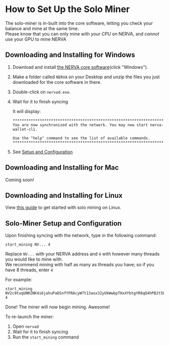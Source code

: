 # How to Set Up the Solo Miner

The solo-miner is in-built into the core software, letting you check your balance and mine at the same time.  
Please know that you can only mine with *your CPU* on NERVA, and *cannot* use your GPU to mine NERVA

## Downloading and Installing for Windows

1. Download and install [the NERVA core software](https://getnerva.org/#downloads)(click "Windows").

2. Make a folder called `NERVA` on your Desktop and unzip the files you just downloaded for the core software in there.

3. Double-click on `nervad.exe`.

4. Wait for it to finish syncing

    It will display:

    ```
    **********************************************************************
    You are now synchronized with the network. You may now start nerva-wallet-cli.

    Use the "help" command to see the list of available commands.
    **********************************************************************
    ```

5. See [Setup and Configuration](#setup-and-config)

## Downloading and Installing for Mac

Coming soon!

## Downloading and Installing for Linux

View [this guide](../Solo-Miner-Linux-Guide) to get started with solo mining on Linux.

## Solo-Miner Setup and Configuration<a name="setup-and-config"></a>

Upon finishing syncing with the network, type in the following command:

```
start_mining NV... 4
```
Replace `NV...` with your NERVA address and `4` with however many threads you would like to mine with.  
We recommend mining with half as many as threads you have; so if you have 8 threads, enter `4`

For example:

```
start_mining NV2c9tuqUNRZNK4i6jahuPaDSnfYFRAcyW7t13aox32yUkWwbpTHxXYbtgYR8qQ4hPB2t5EqJZwt7fS1kyHvrHap1GrFt6fM8 4
```

Done! The miner will now begin mining. Awesome!

To re-launch the miner:  
1. Open `nervad`  
2. Wait for it to finish syncing  
3. Run the `start_mining` command  